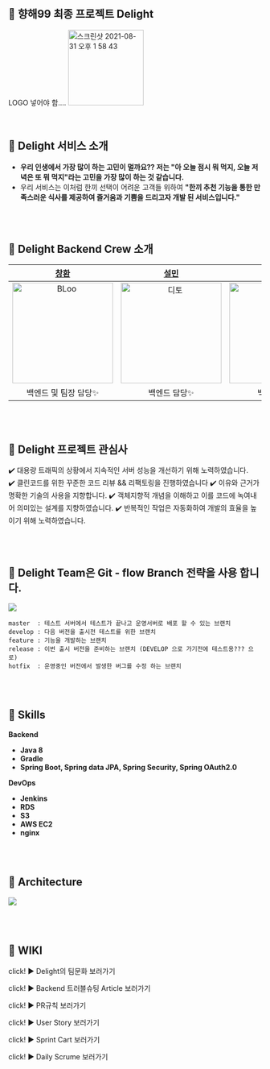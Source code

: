 <br>

## **🍫 향해99 최종 프로젝트 Delight**

LOGO 넣어야 함....
<img width="150" alt="스크린샷 2021-08-31 오후 1 58 43" src="https://user-images.githubusercontent.com/83544156/131449525-3d6c82df-9516-4d88-a765-16ef916db0c0.png">

<br>

## **🍫 Delight 서비스 소개**

- **우리 인생에서 가장 많이 하는 고민이 멀까요?? 저는 "아 오늘 점시 뭐 먹지, 오늘 저녁은 또 뭐 먹지"라는 고민을 가장 많이 하는 것 같습니다.**
- 우리 서비스는 이처럼 한끼 선택이 어려운 고객들 위하여 **"한끼 추천 기능을 통한 만족스러운 식사를 제공하여 즐거움과 기쁨을 드리고자 개발 된 서비스입니다."**

<br>
<br>

## 🍲  **Delight Backend Crew 소개**

|  [창환](https://github.com/DevBloo)  |  [설민](https://github.com/stat-kwon)  | [도형](https://github.com/dohyung97022)  | 
| :----------: |  :--------:  |  :---------: | 
| <img src="https://images.velog.io/images/zpswl45/post/75ea7dd0-8c3b-44d8-90f9-ae5eda54433e/IMG_0404.JPG" width=200px alt="BLoo"/> | <img src="https://images.velog.io/images/zpswl45/post/210663a7-9cdc-43aa-b97a-78de9fa95e72/KakaoTalk_20210717_033502921.jpg" width=200px alt="디토"/> | <img src="" width=200px alt="중간곰"/> | <img src="" width=200px alt="오즈"> | 
|백엔드 및 팀장 담당✨|백엔드 담당✨| 백엔드 담당🎢 |


<br>
<br>

## 🍡  **Delight 프로젝트 관심사**

✔️ 대용량 트래픽의 상황에서 지속적인 서버 성능을 개선하기 위해 노력하였습니다.
✔️ 클린코드를 위한 꾸준한 코드 리뷰 && 리팩토링을 진행하였습니다
✔️ 이유와 근거가 명확한 기술의 사용을 지향합니다.
✔️ 객체지향적 개념을 이해하고 이를 코드에 녹여내어 의미있는 설계를 지향하였습니다.
✔️ 반복적인 작업은 자동화하여 개발의 효율을 높이기 위해 노력하였습니다.

<br>
<br>


## 🥤 **Delight Team은  Git - flow Branch 전략을 사용 합니다.**
![](https://images.velog.io/images/zpswl45/post/7ecffd87-3dde-4abc-b7e3-9971b3a75dd9/%E1%84%89%E1%85%B3%E1%84%8F%E1%85%B3%E1%84%85%E1%85%B5%E1%86%AB%E1%84%89%E1%85%A3%E1%86%BA_2021-07-30_%E1%84%8B%E1%85%A9%E1%84%92%E1%85%AE_3.48.33.png)


```
master  : 테스트 서버에서 테스트가 끝나고 운영서버로 배포 할 수 있는 브랜치
develop : 다음 버전을 출시전 테스트를 위한 브랜치 
feature : 기능을 개발하는 브랜치
release : 이번 출시 버전을 준비하는 브랜치 (DEVELOP 으로 가기전에 테스트용??? 으로)
hotfix  : 운영중인 버전에서 발생한 버그를 수정 하는 브랜치
```

<br>
<br>


## **🍱 Skills**

**Backend**
- **Java 8**
- **Gradle**
- **Spring Boot, Spring data JPA, Spring Security, Spring OAuth2.0**

**DevOps**
- **Jenkins**
- **RDS**
- **S3**
- **AWS EC2**
- **nginx**

<br>
<br>


## 🥂 **Architecture**
![](https://images.velog.io/images/zpswl45/post/49ba008c-ec72-451e-bf27-33c2909e7b8d/%E1%84%89%E1%85%A5%E1%84%87%E1%85%B5%E1%84%89%E1%85%B3%E1%84%8B%E1%85%A1%E1%84%8F%E1%85%B5%E1%84%90%E1%85%A6%E1%86%A8%E1%84%8E%E1%85%A5.png)


<br>
<br>

## 🦐 **WIKI**

click! ▶️ Delight의 팀문화 보러가기

click! ▶️ Backend 트러블슈팅 Article 보러가기

click! ▶️ PR규칙 보러가기

click! ▶️ User Story 보러가기

click! ▶️ Sprint Cart 보러가기

click! ▶️ Daily Scrume 보러가기

